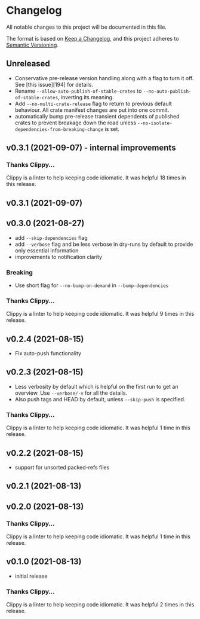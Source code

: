 # Changelog

All notable changes to this project will be documented in this file.

The format is based on [Keep a Changelog](https://keepachangelog.com/en/1.0.0/),
and this project adheres to [Semantic Versioning](https://semver.org/spec/v2.0.0.html).

## Unreleased

- Conservative pre-release version handling along with a flag to turn it off. See [this issue][194] for details.
- Rename `--allow-auto-publish-of-stable-crates` to `--no-auto-publish-of-stable-crates`, inverting its meaning.
- Add `--no-multi-crate-release` flag to return to previous default behaviour. All crate manifest changes are put into one commit.
- automatically bump pre-release transient dependents of published crates to prevent breakage down the road unless 
  `--no-isolate-dependencies-from-breaking-change` is set.

## v0.3.1 (2021-09-07) - internal improvements
### Thanks Clippy…

Clippy is a linter to help keeping code idiomatic. It was helpful 18 times in this release.


## v0.3.1 (2021-09-07)


## v0.3.0 (2021-08-27)

- add `--skip-dependencies` flag
- add `--verbose` flag and be less verbose in dry-runs by default to provide only essential information
- improvements to notification clarity

### Breaking

- Use short flag for `--no-bump-on-demand` in `--bump-dependencies`

### Thanks Clippy…

Clippy is a linter to help keeping code idiomatic. It was helpful 9 times in this release.


## v0.2.4 (2021-08-15)

- Fix auto-push functionality


## v0.2.3 (2021-08-15)

- Less verbosity by default which is helpful on the first run to get an overview. Use `--verbose/-v` for all the details.
- Also push tags and HEAD by default, unless `--skip-push` is specified.

### Thanks Clippy…

Clippy is a linter to help keeping code idiomatic. It was helpful 1 time in this release.


## v0.2.2 (2021-08-15)

- support for unsorted packed-refs files


## v0.2.1 (2021-08-13)


## v0.2.0 (2021-08-13)

### Thanks Clippy…

Clippy is a linter to help keeping code idiomatic. It was helpful 1 time in this release.


## v0.1.0 (2021-08-13)

- initial release
### Thanks Clippy…

Clippy is a linter to help keeping code idiomatic. It was helpful 2 times in this release.


